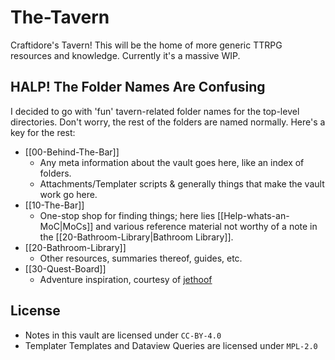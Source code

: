 # The-Tavern

Craftidore's Tavern! 
This will be the home of more generic TTRPG resources and knowledge. 
Currently it's a massive WIP.

## HALP! The Folder Names Are Confusing

I decided to go with 'fun' tavern-related folder names for the top-level directories. 
Don't worry, the rest of the folders are named normally.
Here's a key for the rest:

- [[00-Behind-The-Bar]]
    - Any meta information about the vault goes here, like an index of folders.
    - Attachments/Templater scripts & generally things that make the vault work go here.
- [[10-The-Bar]]
    - One-stop shop for finding things; here lies [[Help-whats-an-MoC|MoCs]] and various reference material not worthy of a note in the [[20-Bathroom-Library|Bathroom Library]].
- [[20-Bathroom-Library]]
    - Other resources, summaries thereof, guides, etc.
- [[30-Quest-Board]]
    - Adventure inspiration, courtesy of [jethoof](https://github.com/jethoof)

## License

- Notes in this vault are licensed under `CC-BY-4.0`
- Templater Templates and Dataview Queries are licensed under `MPL-2.0`

